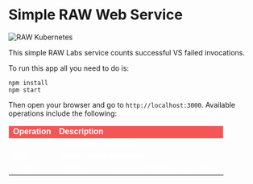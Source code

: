 # Simple RAW Web Service
![RAW Kubernetes](https://raw-labs.com/wp-content/themes/raw-labs/img/security.svg)

This simple RAW Labs service counts successful VS failed invocations.

To run this app all you need to do is:
```
npm install
npm start
```
Then open your browser and go to `http://localhost:3000`. Available operations include the following:
<table style="font-family: Arial, Helvetica, sans-serif;border-collapse: collapse;width: 100%; color: white">
<thead style="border: 1px solid #ddd;padding: 8px;padding-top: 12px;padding-bottom: 12px; text-align: left; background-color: #f35656;color: white;"><tr style="color: white; font-weight: bold"><td>Operation</td><td>Description</td></tr></thead>
<tbody>
<tr><td style="font-style: italic">/</td><td>Successful invocation</td></tr>
<tr><td style="font-style: italic">/fail/</td><td>Unsuccessful invocation</td></tr>
<tr><td style="font-style: italic">/metrics/</td><td>Summary of successful VS failed invocations</td></tr>
</tbody>
</table>
